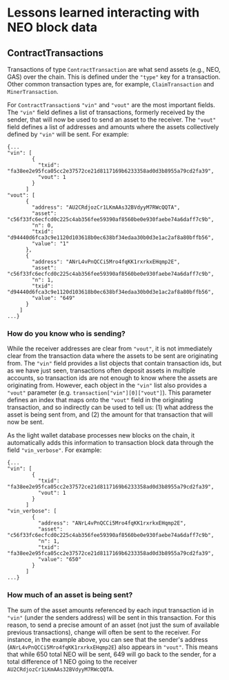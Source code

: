 # Lessons learned interacting with NEO block data

## ContractTransactions

Transactions of type `ContractTransaction` are what send assets (e.g., NEO, GAS) over the chain. This is defined under the `"type"` key for a transaction. Other common transaction types are, for example, `ClaimTransaction` and `MinerTransaction`.

For `ContractTransaction`s `"vin"` and `"vout"` are the most important fields. The `"vin"` field defines a list of transactions, formerly received by the sender, that will now be used to send an asset to the receiver. The `"vout"` field defines a list of addresses and amounts where the assets collectively defined by `"vin"` will be sent. For example:

```
{...
"vin": [
        {
          "txid": "fa38ee2e95fca05cc2e37572ce21d8117169b6233358ad0d3b8955a79cd2fa39",
          "vout": 1
        }
      ]
"vout": [
      {
        "address": "AU2CRdjozCr1LKmAAs32BVdyyM7RWcQQTA",
        "asset": "c56f33fc6ecfcd0c225c4ab356fee59390af8560be0e930faebe74a6daff7c9b",
        "n": 0,
        "txid": "d94440d6fca3c9e1120d103618b0ec638bf34edaa30b0d3e1ac2af8a80bffb56",
        "value": "1"
      },
      {
        "address": "ANrL4vPnQCCi5Mro4fqKK1rxrkxEHqmp2E",
        "asset": "c56f33fc6ecfcd0c225c4ab356fee59390af8560be0e930faebe74a6daff7c9b",
        "n": 1,
        "txid": "d94440d6fca3c9e1120d103618b0ec638bf34edaa30b0d3e1ac2af8a80bffb56",
        "value": "649"
      }
    ]
...}
```

### How do you know who is sending?

While the receiver addresses are clear from `"vout"`, it is not immediately clear from the transaction data where the assets to be sent are originating from. The `"vin"` field provides a list objects that contain transaction ids, but as we have just seen, transactions often deposit assets in multiple accounts, so transaction ids are not enough to know where the assets are originating from. However, each object in the `"vin"` list also provides a `"vout"` parameter (e.g. `transaction["vin"][0]["vout"]`). This parameter defines an index that maps onto the `"vout"` field in the originating transaction, and so indirectly can be used to tell us: (1) what address the asset is being sent from, and (2) the amount for that transaction that will now be sent.

As the light wallet database processes new blocks on the chain, it automatically adds this information to transaction block data through the field `"vin_verbose"`. For example:

```
{...
"vin": [
        {
          "txid": "fa38ee2e95fca05cc2e37572ce21d8117169b6233358ad0d3b8955a79cd2fa39",
          "vout": 1
        }
      ]
"vin_verbose": [
        {
          "address": "ANrL4vPnQCCi5Mro4fqKK1rxrkxEHqmp2E",
          "asset": "c56f33fc6ecfcd0c225c4ab356fee59390af8560be0e930faebe74a6daff7c9b",
          "n": 1,
          "txid": "fa38ee2e95fca05cc2e37572ce21d8117169b6233358ad0d3b8955a79cd2fa39",
          "value": "650"
        }
      ]
...}
```

### How much of an asset is being sent?

The sum of the asset amounts referenced by each input transaction id in `"vin"` (under the senders address) will be sent in this transaction. For this reason, to send a precise amount of an asset (not just the sum of available previous transactions), change will often be sent to the receiver. For instance, in the example above, you can see that the sender's address (`ANrL4vPnQCCi5Mro4fqKK1rxrkxEHqmp2E`) also appears in `"vout"`. This means that while 650 total NEO will be sent, 649 will go back to the sender, for a total difference of 1 NEO going to the receiver `AU2CRdjozCr1LKmAAs32BVdyyM7RWcQQTA`.
